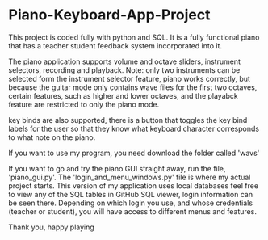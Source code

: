 # Piano-Keyboard-App-Project
This project is coded fully with python and SQL. It is a fully functional piano that has a teacher student feedback system incorporated into it.

The piano application supports volume and octave sliders, instrument selectors, recording and playback. Note: only two instruments can be selected form the instrument selector feature, piano works correctly, but because the guitar mode only contains wave files for the first two octaves, certain features, such as higher and lower octaves, and the playabck feature are restricted to only the piano mode.

key binds are also supported, there is a button that toggles the key bind labels for the user so that they know what keyboard character corresponds to what note on the piano.

If you want to use my program, you need download the folder called 'wavs'

If you want to go and try the piano GUI straight away, run the file, 'piano_gui.py'.
The 'login_and_menu_windows.py' file is where my actual project starts. This version of my application uses local databases
feel free to view any of the SQL tables in GitHub SQL viewer, login information can be seen there. 
Depending on which login you use, and whose credentials (teacher or student), you will have access to different menus and features.

Thank you, 
happy playing
